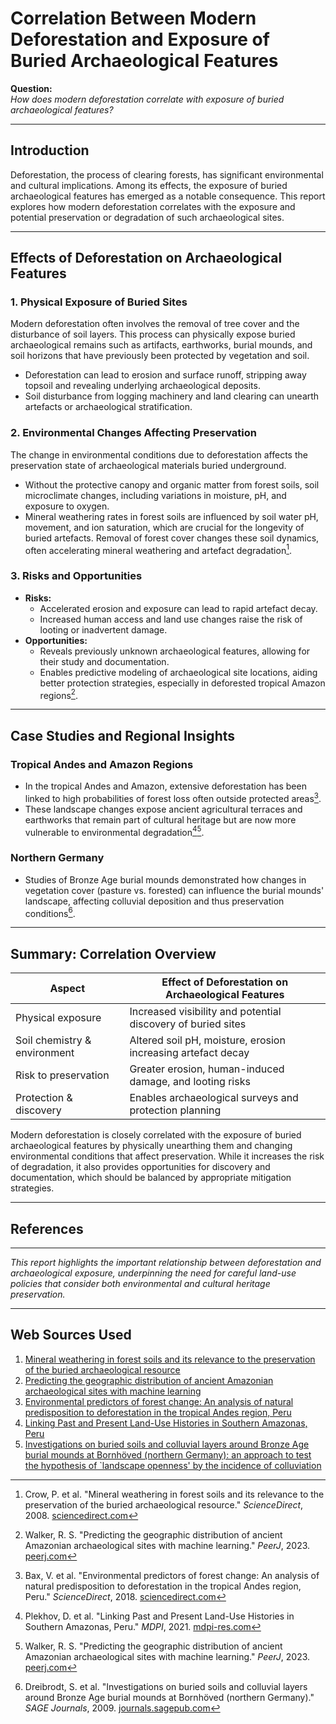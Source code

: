 # Correlation Between Modern Deforestation and Exposure of Buried Archaeological Features

**Question:**  
*How does modern deforestation correlate with exposure of buried archaeological features?*

---

## Introduction

Deforestation, the process of clearing forests, has significant environmental and cultural implications. Among its effects, the exposure of buried archaeological features has emerged as a notable consequence. This report explores how modern deforestation correlates with the exposure and potential preservation or degradation of such archaeological sites.

---

## Effects of Deforestation on Archaeological Features

### 1. Physical Exposure of Buried Sites

Modern deforestation often involves the removal of tree cover and the disturbance of soil layers. This process can physically expose buried archaeological remains such as artifacts, earthworks, burial mounds, and soil horizons that have previously been protected by vegetation and soil.

- Deforestation can lead to erosion and surface runoff, stripping away topsoil and revealing underlying archaeological deposits.
- Soil disturbance from logging machinery and land clearing can unearth artefacts or archaeological stratification.

### 2. Environmental Changes Affecting Preservation

The change in environmental conditions due to deforestation affects the preservation state of archaeological materials buried underground.

- Without the protective canopy and organic matter from forest soils, soil microclimate changes, including variations in moisture, pH, and exposure to oxygen.
- Mineral weathering rates in forest soils are influenced by soil water pH, movement, and ion saturation, which are crucial for the longevity of buried artefacts. Removal of forest cover changes these soil dynamics, often accelerating mineral weathering and artefact degradation[^1].

### 3. Risks and Opportunities

- **Risks:**
  - Accelerated erosion and exposure can lead to rapid artefact decay.
  - Increased human access and land use changes raise the risk of looting or inadvertent damage.
- **Opportunities:**
  - Reveals previously unknown archaeological features, allowing for their study and documentation.
  - Enables predictive modeling of archaeological site locations, aiding better protection strategies, especially in deforested tropical Amazon regions[^2].

---

## Case Studies and Regional Insights

### Tropical Andes and Amazon Regions

- In the tropical Andes and Amazon, extensive deforestation has been linked to high probabilities of forest loss often outside protected areas[^3].
- These landscape changes expose ancient agricultural terraces and earthworks that remain part of cultural heritage but are now more vulnerable to environmental degradation[^4][^2].

### Northern Germany

- Studies of Bronze Age burial mounds demonstrated how changes in vegetation cover (pasture vs. forested) can influence the burial mounds' landscape, affecting colluvial deposition and thus preservation conditions[^5].

---

## Summary: Correlation Overview

| Aspect                       | Effect of Deforestation on Archaeological Features              |
|-----------------------------|-----------------------------------------------------------------|
| Physical exposure            | Increased visibility and potential discovery of buried sites   |
| Soil chemistry & environment | Altered soil pH, moisture, erosion increasing artefact decay    |
| Risk to preservation        | Greater erosion, human-induced damage, and looting risks        |
| Protection & discovery      | Enables archaeological surveys and protection planning          |

Modern deforestation is closely correlated with the exposure of buried archaeological features by physically unearthing them and changing environmental conditions that affect preservation. While it increases the risk of degradation, it also provides opportunities for discovery and documentation, which should be balanced by appropriate mitigation strategies.

---

## References

[^1]: Crow, P. et al. "Mineral weathering in forest soils and its relevance to the preservation of the buried archaeological resource." *ScienceDirect*, 2008. [sciencedirect.com](https://www.sciencedirect.com/science/article/pii/S0305440308000393)  
[^2]: Walker, R. S. "Predicting the geographic distribution of ancient Amazonian archaeological sites with machine learning." *PeerJ*, 2023. [peerj.com](https://peerj.com/articles/15137/)  
[^3]: Bax, V. et al. "Environmental predictors of forest change: An analysis of natural predisposition to deforestation in the tropical Andes region, Peru." *ScienceDirect*, 2018. [sciencedirect.com](https://www.sciencedirect.com/science/article/pii/S0143622817310779)  
[^4]: Plekhov, D. et al. "Linking Past and Present Land-Use Histories in Southern Amazonas, Peru." *MDPI*, 2021. [mdpi-res.com](https://mdpi-res.com/d_attachment/remotesensing/remotesensing-13-02274/article_deploy/remotesensing-13-02274-v2.pdf?version=1623847706)  
[^5]: Dreibrodt, S. et al. "Investigations on buried soils and colluvial layers around Bronze Age burial mounds at Bornhöved (northern Germany)." *SAGE Journals*, 2009. [journals.sagepub.com](https://journals.sagepub.com/doi/10.1177/0959683608101397)  

---

*This report highlights the important relationship between deforestation and archaeological exposure, underpinning the need for careful land-use policies that consider both environmental and cultural heritage preservation.*

---
## Web Sources Used

1. [Mineral weathering in forest soils and its relevance to the preservation of the buried archaeological resource](https://www.sciencedirect.com/science/article/pii/S0305440308000393)
2. [Predicting the geographic distribution of ancient Amazonian archaeological sites with machine learning](https://peerj.com/articles/15137/)
3. [Environmental predictors of forest change: An analysis of natural predisposition to deforestation in the tropical Andes region, Peru](https://www.sciencedirect.com/science/article/pii/S0143622817310779)
4. [Linking Past and Present Land-Use Histories in Southern Amazonas, Peru](https://mdpi-res.com/d_attachment/remotesensing/remotesensing-13-02274/article_deploy/remotesensing-13-02274-v2.pdf?version=1623847706)
5. [Investigations on buried soils and colluvial layers around Bronze Age burial mounds at Bornhöved (northern Germany): an approach to test the hypothesis of `landscape openness' by the incidence of colluviation](https://journals.sagepub.com/doi/10.1177/0959683608101397)
